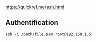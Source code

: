 https://quickref.me/ssh.html
## Authentification

```shell
ssh -i /path/file.pem root@192.168.1.5
```


